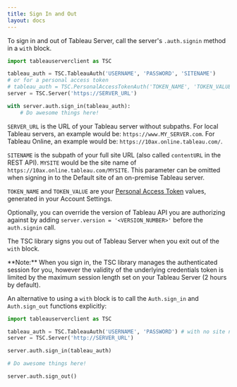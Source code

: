 ```yaml
---
title: Sign In and Out
layout: docs
---
```


To sign in and out of Tableau Server, call the server's `.auth.signin` method in a `with` block.

```py
import tableauserverclient as TSC

tableau_auth = TSC.TableauAuth('USERNAME', 'PASSWORD', 'SITENAME')
# or for a personal access token
# tableau_auth = TSC.PersonalAccessTokenAuth('TOKEN_NAME', 'TOKEN_VALUE', 'SITENAME')
server = TSC.Server('https://SERVER_URL')

with server.auth.sign_in(tableau_auth):
    # Do awesome things here!
```

`SERVER_URL` is the URL of your Tableau server without subpaths. For local Tableau servers, an example would be:      `https://www.MY_SERVER.com`. For Tableau Online, an example would be: `https://10ax.online.tableau.com/`.

`SITENAME` is the subpath of your full site URL (also called `contentURL` in the REST API). `MYSITE` would be the site name of `https://10ax.online.tableau.com/MYSITE`. This parameter can be omitted when signing in to the Default site of an on-premise Tableau server.

`TOKEN_NAME` and `TOKEN_VALUE` are your [Personal Access Token](https://help.tableau.com/current/server/en-us/security_personal_access_tokens.htm) values, generated in your Account Settings.

Optionally, you can override the version of Tableau API you are authorizing against by adding `server.version = '<VERSION_NUMBER>'` before the `auth.signin` call.

The TSC library signs you out of Tableau Server when you exit out of the `with` block.

<div class="alert alert-info">
    **Note:** When you sign in, the TSC library manages the authenticated session for you, however the validity of the underlying 
    credentials token is limited by the maximum session length set on your Tableau Server (2 hours by default).
</div>

An alternative to using a `with` block is to call the `Auth.sign_in` and `Auth.sign_out` functions explicitly:

```py
import tableauserverclient as TSC

tableau_auth = TSC.TableauAuth('USERNAME', 'PASSWORD') # with no site name, this will use the Default site
server = TSC.Server('http://SERVER_URL')

server.auth.sign_in(tableau_auth)

# Do awesome things here!

server.auth.sign_out()
```
